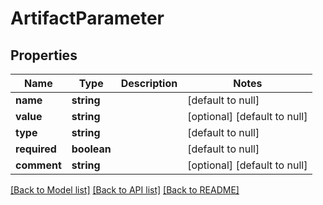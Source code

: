 # ArtifactParameter

## Properties
Name | Type | Description | Notes
------------ | ------------- | ------------- | -------------
**name** | **string** |  | [default to null]
**value** | **string** |  | [optional] [default to null]
**type** | **string** |  | [default to null]
**required** | **boolean** |  | [default to null]
**comment** | **string** |  | [optional] [default to null]

[[Back to Model list]](../README.md#documentation-for-models) [[Back to API list]](../README.md#documentation-for-api-endpoints) [[Back to README]](../README.md)



